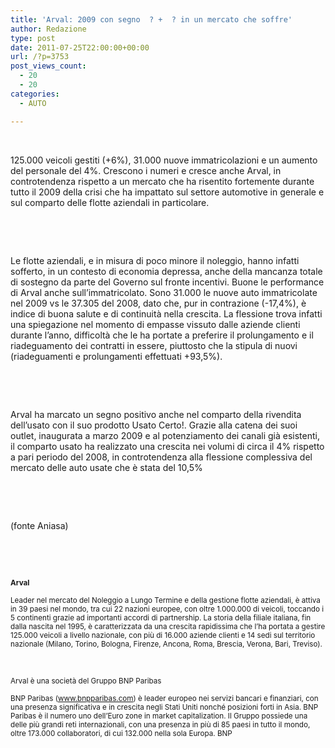 ```yaml
---
title: 'Arval: 2009 con segno  ? +  ? in un mercato che soffre'
author: Redazione
type: post
date: 2011-07-25T22:00:00+00:00
url: /?p=3753
post_views_count:
  - 20
  - 20
categories:
  - AUTO

---
```

<p style="margin&#45;bottom: 0cm">
  &nbsp;
</p>

<p style="margin&#45;bottom: 0cm">
  125.000 veicoli gestiti (+6%), 31.000 nuove immatricolazioni e un aumento del personale del 4%.&nbsp;Crescono i numeri e cresce anche Arval, in controtendenza rispetto a un mercato che ha risentito&nbsp;fortemente durante tutto il 2009 della crisi che ha impattato sul settore automotive in generale e sul&nbsp;comparto delle flotte aziendali in particolare.
</p>

<p style="margin&#45;bottom: 0cm">
  &nbsp;
</p>

<p style="margin&#45;bottom: 0cm">
  &nbsp;
</p>

<p style="margin&#45;bottom: 0cm">
  Le flotte aziendali, e in misura di poco minore il noleggio, hanno infatti sofferto, in un contesto di&nbsp;economia depressa, anche della mancanza totale di sostegno da parte del Governo sul fronte incentivi. Buone le performance di Arval anche sull&rsquo;immatricolato. Sono 31.000 le nuove auto immatricolate nel 2009 vs le 37.305 del 2008, dato che, pur in contrazione (&#45;17,4%), &egrave; indice di buona salute e di continuit&agrave; nella crescita. La flessione trova infatti una spiegazione nel momento di empasse vissuto dalle aziende clienti durante l&rsquo;anno, difficolt&agrave; che le ha portate a preferire il prolungamento e il riadeguamento dei contratti in essere, piuttosto che la stipula di nuovi (riadeguamenti e prolungamenti effettuati +93,5%).
</p>

<p style="margin&#45;bottom: 0cm">
  &nbsp;
</p>

<p style="margin&#45;bottom: 0cm">
  &nbsp;
</p>

<p style="margin&#45;bottom: 0cm">
  Arval ha marcato un segno positivo anche nel comparto della rivendita dell&#8217;usato con il suo prodotto&nbsp;Usato Certo!. Grazie alla catena dei suoi outlet, inaugurata a marzo 2009 e al potenziamento dei canali gi&agrave; esistenti, il comparto usato ha realizzato una crescita nei volumi di circa il 4% rispetto a pari periodo del 2008, in controtendenza alla flessione complessiva del mercato delle auto usate che &egrave; stata del 10,5%
</p>

<p style="margin&#45;bottom: 0cm">
  &nbsp;
</p>

<p style="margin&#45;bottom: 0cm">
  &nbsp;
</p>

<p style="margin&#45;bottom: 0cm">
  (fonte Aniasa)
</p>

<p style="margin&#45;bottom: 0cm">
  &nbsp;
</p>

<p style="margin&#45;bottom: 0cm">
  &nbsp;
</p>

<span style="font&#45;size: smaller; "><strong>Arval</strong></span>

<span style="font&#45;size: smaller; ">Leader nel mercato del Noleggio a Lungo Termine e della gestione flotte aziendali, &egrave; attiva in 39 paesi nel mondo, tra cui 22 nazioni europee, con&nbsp;oltre 1.000.000 di veicoli, toccando i 5 continenti grazie ad importanti accordi di partnership.&nbsp;La storia della filiale italiana, fin dalla nascita nel 1995, &egrave; caratterizzata da una crescita rapidissima che l&rsquo;ha portata a gestire 125.000 veicoli a livello&nbsp;nazionale, con pi&ugrave; di 16.000 aziende clienti e 14 sedi sul territorio nazionale (Milano, Torino, Bologna, Firenze, Ancona, Roma, Brescia, Verona, Bari,&nbsp;Treviso).</span>

&nbsp;

<span style="font&#45;size: smaller; ">Arval &egrave; una societ&agrave; del Gruppo BNP Paribas&nbsp;</span>

<span style="font&#45;size: smaller; ">BNP Paribas (www.bnpparibas.com) &egrave; leader europeo nei servizi bancari e finanziari, con una presenza significativa e in crescita negli Stati Uniti nonch&eacute;&nbsp;posizioni forti in Asia. BNP Paribas &egrave; il numero uno dell&rsquo;Euro zone in market capitalization. Il Gruppo possiede una delle pi&ugrave; grandi reti internazionali, con&nbsp;una presenza in pi&ugrave; di 85 paesi in tutto il mondo, oltre 173.000 collaboratori, di cui 132.000 nella sola Europa. BNP</span>

&nbsp;